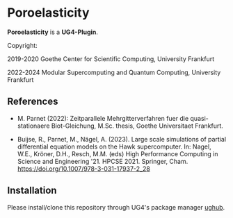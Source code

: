 # Poroelasticity #

**Poroelasticity** is a **UG4-Plugin**.

Copyright:

2019-2020 Goethe Center for Scientific Computing, University Frankfurt

2022-2024 Modular Supercomputing and Quantum Computing, University Frankfurt

## References
* M. Parnet (2022): Zeitparallele Mehrgitterverfahren fuer die quasi-stationaere Biot-Gleichung, M.Sc. thesis, Goethe Universitaet Frankfurt.

* Buijse, R., Parnet, M., Nägel, A. (2023). Large scale simulations of partial differential equation models on the Hawk supercomputer. In: Nagel, W.E., Kröner, D.H., Resch, M.M. (eds) High Performance Computing in Science and Engineering '21. HPCSE 2021. Springer, Cham. https://doi.org/10.1007/978-3-031-17937-2_28

## Installation 
Please install/clone this repository through UG4's package manager
[ughub](https://github.com/UG4/ughub).
